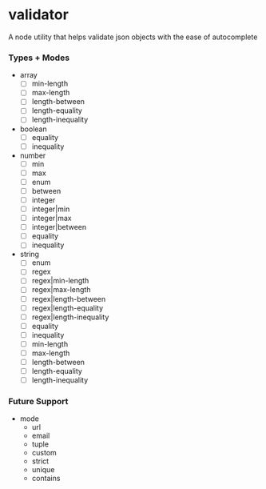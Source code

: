 # validator

A node utility that helps validate json objects with the ease of autocomplete

### Types + Modes

-   array
    -   [ ] min-length
    -   [ ] max-length
    -   [ ] length-between
    -   [ ] length-equality
    -   [ ] length-inequality
-   boolean
    -   [ ] equality
    -   [ ] inequality
-   number
    -   [ ] min
    -   [ ] max
    -   [ ] enum
    -   [ ] between
    -   [ ] integer
    -   [ ] integer|min
    -   [ ] integer|max
    -   [ ] integer|between
    -   [ ] equality
    -   [ ] inequality
-   string
    -   [ ] enum
    -   [ ] regex
    -   [ ] regex|min-length
    -   [ ] regex|max-length
    -   [ ] regex|length-between
    -   [ ] regex|length-equality
    -   [ ] regex|length-inequality
    -   [ ] equality
    -   [ ] inequality
    -   [ ] min-length
    -   [ ] max-length
    -   [ ] length-between
    -   [ ] length-equality
    -   [ ] length-inequality

### Future Support

-   mode
    -   url
    -   email
    -   tuple
    -   custom
    -   strict
    -   unique
    -   contains
